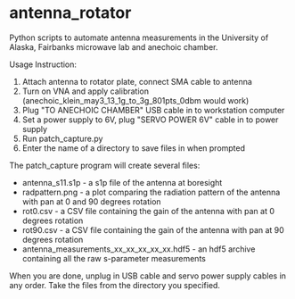 antenna_rotator
===============

Python scripts to automate antenna measurements in the University of Alaska, Fairbanks microwave lab and anechoic chamber.

Usage Instruction:

1. Attach antenna to rotator plate, connect SMA cable to antenna
2. Turn on VNA and apply calibration (anechoic_klein_may3_13_1g_to_3g_801pts_0dbm would work)
3. Plug "TO ANECHOIC CHAMBER" USB cable in to workstation computer
4. Set a power supply to 6V, plug "SERVO POWER 6V" cable in to power supply
5. Run patch_capture.py
6. Enter the name of a directory to save files in when prompted

The patch_capture program will create several files:
* antenna_s11.s1p - a s1p file of the antenna at boresight
* radpattern.png - a plot comparing the radiation pattern of the antenna with pan at 0 and 90 degrees rotation
* rot0.csv - a CSV file containing the gain of the antenna with pan at 0 degrees rotation 
* rot90.csv - a CSV file containing the gain of the antenna with pan at 90 degrees rotation
* antenna_measurements_xx_xx_xx_xx_xx.hdf5 - an hdf5 archive containing all the raw s-parameter measurements

When you are done, unplug in USB cable and servo power supply cables in any order. Take the files from the directory you specified.
